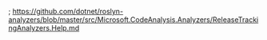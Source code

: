 ﻿; https://github.com/dotnet/roslyn-analyzers/blob/master/src/Microsoft.CodeAnalysis.Analyzers/ReleaseTrackingAnalyzers.Help.md
